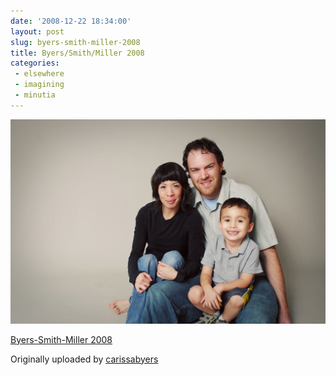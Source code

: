 ```yaml
---
date: '2008-12-22 18:34:00'
layout: post
slug: byers-smith-miller-2008
title: Byers/Smith/Miller 2008
categories:
 - elsewhere
 - imagining
 - minutia
---
```


![](/assets/2008/12/3129040890_8bd7bd4068_k.jpg)

[Byers-Smith-Miller 2008][3]

Originally uploaded by [carissabyers][4]

   [3]: http://www.flickr.com/photos/carissabyers/3129040890/

   [4]: http://www.flickr.com/people/carissabyers/

